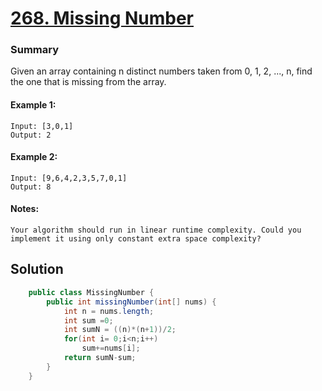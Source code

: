 # [268. Missing Number](https://leetcode.com/problems/missing-number/)
### Summary 
Given an array containing n distinct numbers taken from 0, 1, 2, ..., n, find the one that is missing from the array. 

#### Example 1:
    Input: [3,0,1]
    Output: 2

#### Example 2:
    Input: [9,6,4,2,3,5,7,0,1]
    Output: 8

#### Notes: 
    Your algorithm should run in linear runtime complexity. Could you implement it using only constant extra space complexity?  


## Solution
```java
    public class MissingNumber {
        public int missingNumber(int[] nums) {
            int n = nums.length;
            int sum =0;
            int sumN = ((n)*(n+1))/2;
            for(int i= 0;i<n;i++)
                sum+=nums[i];
            return sumN-sum;
        }
    }
```

